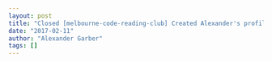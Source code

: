 ```yaml
---
layout: post
title: "Closed [melbourne-code-reading-club] Created Alexander's profile and added to members.html"
date: "2017-02-11"
author: "Alexander Garber"
tags: []
---
```


<br>